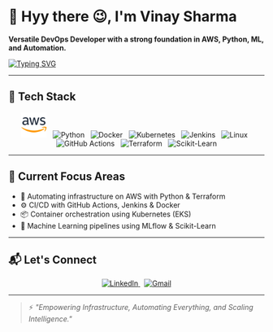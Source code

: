 # 👋 Hyy there 😉, I'm Vinay Sharma

**Versatile DevOps Developer with a strong foundation in AWS, Python, ML, and Automation.**

[![Typing SVG](https://readme-typing-svg.demolab.com?font=Fira+Code&pause=1000&color=00A3E0&width=435&lines=DevOps+Enthusiast+🚀;AWS+☁️;Python+Automation+Ninja+🐍;Machine+Learning+Practitioner+🤖)](https://git.io/typing-svg)

---

## 🚀 Tech Stack

<div align="center">
  <img src="https://raw.githubusercontent.com/devicons/devicon/master/icons/amazonwebservices/amazonwebservices-original-wordmark.svg" alt="AWS" width="50" height="50"/>
  &nbsp;
  <img src="https://cdn.jsdelivr.net/gh/devicons/devicon/icons/python/python-original.svg" alt="Python" width="50" height="50"/>
  &nbsp;
  <img src="https://cdn.jsdelivr.net/gh/devicons/devicon/icons/docker/docker-original.svg" alt="Docker" width="50" height="50"/>
  &nbsp;
  <img src="https://cdn.jsdelivr.net/gh/devicons/devicon/icons/kubernetes/kubernetes-plain.svg" alt="Kubernetes" width="50" height="50"/>
  &nbsp;
  <img src="https://cdn.jsdelivr.net/gh/devicons/devicon/icons/jenkins/jenkins-original.svg" alt="Jenkins" width="50" height="50"/>
  &nbsp;
  <img src="https://cdn.jsdelivr.net/gh/devicons/devicon/icons/linux/linux-original.svg" alt="Linux" width="50" height="50"/>
  &nbsp;
  <img src="https://cdn.jsdelivr.net/gh/devicons/devicon/icons/github/github-original.svg" alt="GitHub Actions" width="50" height="50"/>
  &nbsp;
  <img src="https://cdn.jsdelivr.net/gh/devicons/devicon/icons/terraform/terraform-original.svg" alt="Terraform" width="50" height="50"/>
  &nbsp;
  <img src="https://upload.wikimedia.org/wikipedia/commons/0/05/Scikit_learn_logo_small.svg" alt="Scikit-Learn" width="50" height="50"/>
</div>


---


## 🧠 Current Focus Areas

- 🔧 Automating infrastructure on AWS with Python & Terraform  
- ⚙️ CI/CD with GitHub Actions, Jenkins & Docker  
- 📦 Container orchestration using Kubernetes (EKS)  
- 🤖 Machine Learning pipelines using MLflow & Scikit-Learn  

---

## 📬 Let's Connect


<p align="center">
  <a href="https://www.linkedin.com/in/vinay-sharma-a8059a236" target="_blank">
    <img src="https://img.shields.io/badge/LinkedIn-%230077B5.svg?style=for-the-badge&logo=linkedin&logoColor=white" alt="LinkedIn"/>
  </a>
  &nbsp;
  <a href="mailto:vinay1270sharma@gmail.com">
    <img src="https://img.shields.io/badge/Gmail-D14836?style=for-the-badge&logo=gmail&logoColor=white" alt="Gmail"/>
  </a>
</p>

---

> ⚡ *"Empowering Infrastructure, Automating Everything, and Scaling Intelligence."*
